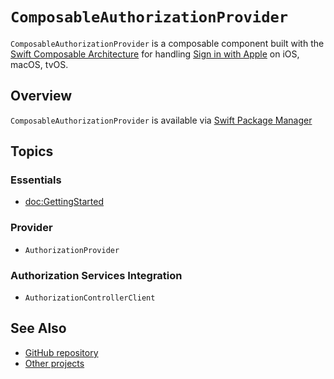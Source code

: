 # ``ComposableAuthorizationProvider``

``ComposableAuthorizationProvider`` is a composable component built with the [Swift Composable Architecture](https://github.com/pointfreeco/swift-composable-architecture) for handling [Sign in with Apple](https://developer.apple.com/sign-in-with-apple/) on iOS, macOS, tvOS.

## Overview

``ComposableAuthorizationProvider`` is available via [Swift Package Manager](https://swift.org/package-manager/)

## Topics

### Essentials

- <doc:GettingStarted>

### Provider

- ``AuthorizationProvider``

### Authorization Services Integration

- ``AuthorizationControllerClient``

## See Also
- [GitHub repository](https://www.github.com/msigsbey/ComposableAuthorizationProvider)
- [Other projects](https://www.github.com/msigsbey?tab=repositories)

